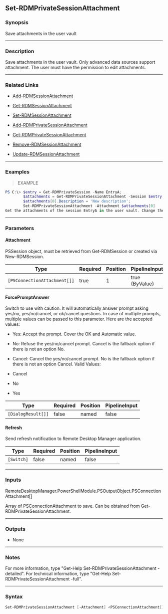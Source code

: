 Set-RDMPrivateSessionAttachment
-------------------------------

### Synopsis
Save attachments in the user vault

---

### Description

Save attachments in the user vault. Only advanced data sources support attachment. The user must have the permission to edit attachments.

---

### Related Links
* [Add-RDMSessionAttachment](Add-RDMSessionAttachment)

* [Get-RDMSessionAttachment](Get-RDMSessionAttachment)

* [Set-RDMSessionAttachment](Set-RDMSessionAttachment)

* [Add-RDMPrivateSessionAttachment](Add-RDMPrivateSessionAttachment)

* [Get-RDMPrivateSessionAttachment](Get-RDMPrivateSessionAttachment)

* [Remove-RDMSessionAttachment](Remove-RDMSessionAttachment)

* [Update-RDMSessionAttachment](Update-RDMSessionAttachment)

---

### Examples
> EXAMPLE

```PowerShell
PS C:\> $entry = Get-RDMPrivateSession -Name EntryA;
        $attachments = Get-RDMPrivateSessionAttachment -Session $entry;
        $attachments[0].Description = 'New description';
        Set-RDMPrivateSessionAttachment -Attachment $attachments[0]
Get the attachments of the session EntryA in the user vault. Change the description of the desired attachment and save the modification.
```

---

### Parameters
#### **Attachment**
PSSession object, must be retrieved from Get-RDMSession or created via New-RDMSession.

|Type                        |Required|Position|PipelineInput |
|----------------------------|--------|--------|--------------|
|`[PSConnectionAttachment[]]`|true    |1       |true (ByValue)|

#### **ForcePromptAnswer**
Switch to use with caution. It will automatically answer prompt asking yes/no, yes/no/cancel, or ok/cancel questions. In case of multiple prompts, multiple values can be passed to this parameter. Here are the accepted values:
* Yes: Accept the prompt. Cover the OK and Automatic value.
* No: Refuse the yes/no/cancel prompt. Cancel is the fallback option if there is not an option No.
* Cancel: Cancel the yes/no/cancel prompt. No is the fallback option if there is not an option Cancel.
Valid Values:

* Cancel
* No
* Yes

|Type              |Required|Position|PipelineInput|
|------------------|--------|--------|-------------|
|`[DialogResult[]]`|false   |named   |false        |

#### **Refresh**
Send refresh notification to Remote Desktop Manager application.

|Type      |Required|Position|PipelineInput|
|----------|--------|--------|-------------|
|`[Switch]`|false   |named   |false        |

---

### Inputs
RemoteDesktopManager.PowerShellModule.PSOutputObject.PSConnectionAttachment[]

Array of PSConnectionAttachment to save. Can be obtained from Get-RDMPrivateSessionAttachment.

---

### Outputs
* None

---

### Notes
For more information, type "Get-Help Set-RDMPrivateSessionAttachment -detailed". For technical information, type "Get-Help Set-RDMPrivateSessionAttachment -full".

---

### Syntax
```PowerShell
Set-RDMPrivateSessionAttachment [-Attachment] <PSConnectionAttachment[]> [-Refresh] [-ForcePromptAnswer <Cancel | No | Yes>] [<CommonParameters>]
```
